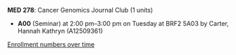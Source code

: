 **MED 278**: Cancer Genomics Journal Club (1 units)

- **A00** (Seminar) at 2:00 pm–3:00 pm on Tuesday at BRF2 5A03 by Carter, Hannah Kathryn (A12509361)

[Enrollment numbers over time](./MED278.tsv)
